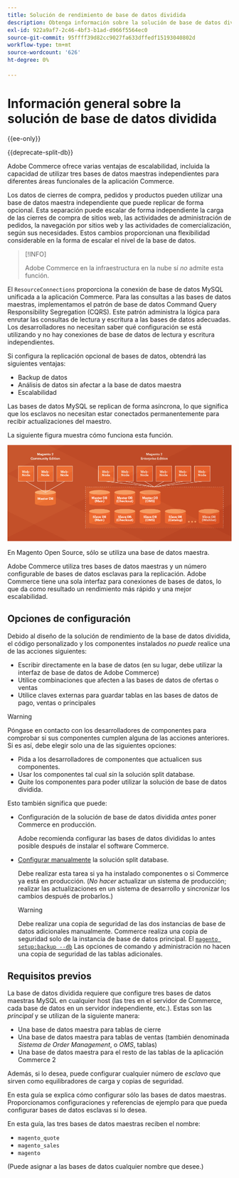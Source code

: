 ```yaml
---
title: Solución de rendimiento de base de datos dividida
description: Obtenga información sobre la solución de base de datos dividida para Adobe Commerce y Magento Open Source.
exl-id: 922a9af7-2c46-4bf3-b1ad-d966f5564ec0
source-git-commit: 95ffff39d82cc9027fa633dffedf15193040802d
workflow-type: tm+mt
source-wordcount: '626'
ht-degree: 0%

---
```


# Información general sobre la solución de base de datos dividida

{{ee-only}}

{{deprecate-split-db}}

Adobe Commerce ofrece varias ventajas de escalabilidad, incluida la capacidad de utilizar tres bases de datos maestras independientes para diferentes áreas funcionales de la aplicación Commerce.

Los datos de cierres de compra, pedidos y productos pueden utilizar una base de datos maestra independiente que puede replicar de forma opcional. Esta separación puede escalar de forma independiente la carga de las cierres de compra de sitios web, las actividades de administración de pedidos, la navegación por sitios web y las actividades de comercialización, según sus necesidades. Estos cambios proporcionan una flexibilidad considerable en la forma de escalar el nivel de la base de datos.

>[!INFO]
>
>Adobe Commerce en la infraestructura en la nube sí _no_ admite esta función.

El `ResourceConnections` proporciona la conexión de base de datos MySQL unificada a la aplicación Commerce. Para las consultas a las bases de datos maestras, implementamos el patrón de base de datos Command Query Responsibility Segregation (CQRS). Este patrón administra la lógica para enrutar las consultas de lectura y escritura a las bases de datos adecuadas. Los desarrolladores no necesitan saber qué configuración se está utilizando y no hay conexiones de base de datos de lectura y escritura independientes.

Si configura la replicación opcional de bases de datos, obtendrá las siguientes ventajas:

- Backup de datos
- Análisis de datos sin afectar a la base de datos maestra
- Escalabilidad

Las bases de datos MySQL se replican de forma asíncrona, lo que significa que los esclavos no necesitan estar conectados permanentemente para recibir actualizaciones del maestro.

La siguiente figura muestra cómo funciona esta función.

![Adobe Commerce utiliza diferentes bases de datos para almacenar tablas](../../assets/configuration/split-db-diagram-ee.png)

En Magento Open Source, sólo se utiliza una base de datos maestra.

Adobe Commerce utiliza tres bases de datos maestras y un número configurable de bases de datos esclavas para la replicación. Adobe Commerce tiene una sola interfaz para conexiones de bases de datos, lo que da como resultado un rendimiento más rápido y una mejor escalabilidad.

## Opciones de configuración

Debido al diseño de la solución de rendimiento de la base de datos dividida, el código personalizado y los componentes instalados _no puede_ realice una de las acciones siguientes:

- Escribir directamente en la base de datos (en su lugar, debe utilizar la interfaz de base de datos de Adobe Commerce)
- Utilice combinaciones que afecten a las bases de datos de ofertas o ventas
- Utilice claves externas para guardar tablas en las bases de datos de pago, ventas o principales

>[!WARNING]
>
>Póngase en contacto con los desarrolladores de componentes para comprobar si sus componentes cumplen alguna de las acciones anteriores. Si es así, debe elegir solo una de las siguientes opciones:
>
>- Pida a los desarrolladores de componentes que actualicen sus componentes.
>- Usar los componentes tal cual _sin_ la solución split database.
>- Quite los componentes para poder utilizar la solución de base de datos dividida.


Esto también significa que puede:

- Configuración de la solución de base de datos dividida _antes_ poner Commerce en producción.

   Adobe recomienda configurar las bases de datos divididas lo antes posible después de instalar el software Commerce.

- [Configurar manualmente](multi-master-manual.md) la solución split database.

   Debe realizar esta tarea si ya ha instalado componentes o si Commerce ya está en producción. (_No hacer_ actualizar un sistema de producción; realizar las actualizaciones en un sistema de desarrollo y sincronizar los cambios después de probarlos.)

   >[!WARNING]
   >
   >Debe realizar una copia de seguridad de las dos instancias de base de datos adicionales manualmente. Commerce realiza una copia de seguridad solo de la instancia de base de datos principal. El [`magento setup:backup --db`](../../installation/tutorials/backup.md) Las opciones de comando y administración no hacen una copia de seguridad de las tablas adicionales.

## Requisitos previos

La base de datos dividida requiere que configure tres bases de datos maestras MySQL en cualquier host (las tres en el servidor de Commerce, cada base de datos en un servidor independiente, etc.). Estas son las _principal_ y se utilizan de la siguiente manera:

- Una base de datos maestra para tablas de cierre
- Una base de datos maestra para tablas de ventas (también denominada _Sistema de Order Management_, o _OMS_, tablas)
- Una base de datos maestra para el resto de las tablas de la aplicación Commerce 2

Además, si lo desea, puede configurar cualquier número de _esclavo_ que sirven como equilibradores de carga y copias de seguridad.

En esta guía se explica cómo configurar sólo las bases de datos maestras. Proporcionamos configuraciones y referencias de ejemplo para que pueda configurar bases de datos esclavas si lo desea.

En esta guía, las tres bases de datos maestras reciben el nombre:

- `magento_quote`
- `magento_sales`
- `magento`

(Puede asignar a las bases de datos cualquier nombre que desee.)
